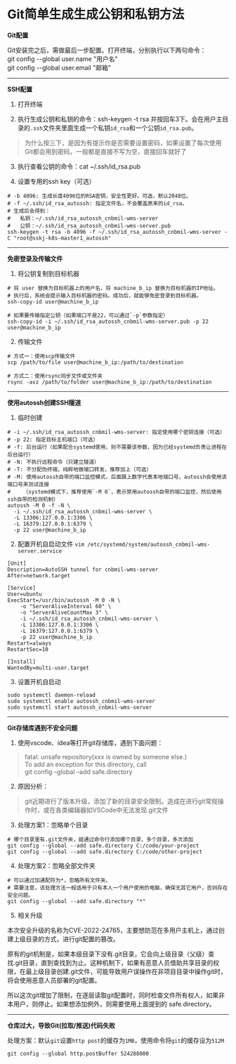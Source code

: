 # Git简单生成生成公钥和私钥方法

**Git配置**

Git安装完之后，需做最后一步配置。打开终端，分别执行以下两句命令：  
git config --global user.name "用户名"  
git config --global user.email "邮箱"

---

**SSH配置**

1. 打开终端

2. 执行生成公钥和私钥的命令：ssh-keygen -t rsa 并按回车3下。会在用户主目录的`.ssh`文件夹里面生成一个私钥`id_rsa`和一个公钥`id_rsa.pub`。
> 为什么按三下，是因为有提示你是否需要设置密码，如果设置了每次使用Git都会用到密码，一般都是直接不写为空，直接回车就好了

3. 执行查看公钥的命令：cat ~/.ssh/id_rsa.pub

4. 设置专用的ssh key（可选）
```shell
# -b 4096: 生成长度4096位的RSA密钥，安全性更好。可选，默认2048位。
# -f ~/.ssh/id_rsa_autossh: 指定文件名，不会覆盖原来的id_rsa。
# 生成后会得到：
#   私钥：~/.ssh/id_rsa_autossh_cnbmil-wms-server
#   公钥：~/.ssh/id_rsa_autossh_cnbmil-wms-server.pub
ssh-keygen -t rsa -b 4096 -f ~/.ssh/id_rsa_autossh_cnbmil-wms-server -C "root@sskj-k8s-master1_autossh"
```

---

**免密登录及传输文件**

1. 将公钥复制到目标机器
```shell
# 将 user 替换为目标机器上的用户名，将 machine_b_ip 替换为目标机器的IP地址。
# 执行后，系统会提示输入目标机器的密码。成功后，就能够免密登录到目标机器。
ssh-copy-id user@machine_b_ip

# 如果要传输指定公钥（如果端口不是22，可以通过`-p`参数指定）
ssh-copy-id -i ~/.ssh/id_rsa_autossh_cnbmil-wms-server.pub -p 22 user@machine_b_ip
```

2. 传输文件
```shell
# 方式一：使用scp传输文件
scp /path/to/file user@machine_b_ip:/path/to/destination

# 方式二：使用rsync同步文件或文件夹
rsync -avz /path/to/folder user@machine_b_ip:/path/to/destination
```

---

**使用autossh创建SSH隧道**

1. 临时创建
```shell
# -i ~/.ssh/id_rsa_autossh_cnbmil-wms-server: 指定使用哪个密钥连接（可选）
# -p 22: 指定目标主机端口（可选）
# -f: 后台运行（如果配合systemd使用，则不需要该参数，因为已经systemd负责让进程在后台运行）
# -N: 不执行远程命令（只建立隧道）
# -T: 不分配伪终端，纯粹地做端口转发，推荐加上（可选）
# -M: 使用autossh自带的端口监控模式，后面跟上数字代表本地端口号，autossh会使用该端口号来测试连接
#    （systemd模式下，推荐使用`-M 0`，表示禁用autossh自带的端口监控，然后使用ssh自带的检测机制）
autossh -M 0 -f -N \
  -i ~/.ssh/id_rsa_autossh_cnbmil-wms-server \
  -L 13306:127.0.0.1:3306 \
  -L 16379:127.0.0.1:6379 \
  -p 22 user@machine_b_ip
```

2. 配置开机自启动文件
`vim /etc/systemd/system/autossh_cnbmil-wms-server.service`
```
[Unit]
Description=AutoSSH tunnel for cnbmil-wms-server
After=network.target

[Service]
User=ubuntu
ExecStart=/usr/bin/autossh -M 0 -N \
    -o "ServerAliveInterval 60" \
    -o "ServerAliveCountMax 3" \
    -i ~/.ssh/id_rsa_autossh_cnbmil-wms-server \
    -L 13306:127.0.0.1:3306 \
    -L 16379:127.0.0.1:6379 \
    -p 22 user@machine_b_ip
Restart=always
RestartSec=10

[Install]
WantedBy=multi-user.target
```

3. 设置开机自启动
```shell
sudo systemctl daemon-reload
sudo systemctl enable autossh_cnbmil-wms-server
sudo systemctl start autossh_cnbmil-wms-server
```

---

**Git存储库遇到不安全问题**

1. 使用vscode、idea等打开git存储库，遇到下面问题：
> fatal: unsafe repository(xxx is owned by someone else.)  
  To add an exception for this directory, call  
  git config –global –add safe.directory

2. 原因分析：
> git近期进行了版本升级，添加了新的目录安全限制。造成在进行git常规操作时，或在各类编辑器如VSCode中无法发现.git文件

3. 处理方案1：忽略单个目录
```shell
# 哪个目录里有.git文件夹，就通过命令行添加哪个目录，多个目录，多次添加
git config --global --add safe.directory C:/code/your-project
git config --global --add safe.directory C:/code/other-project
```

4. 处理方案2：忽略全部文件夹
```shell
# 可以通过加通配符为*，忽略所有文件夹。
# 需要注意，该处理方法一般适用于只有本人一个用户使用的电脑，确保无其它用户，否则存在安全问题。
git config --global --add safe.directory "*"
```

5. 相关升级

本次安全升级的名称为CVE-2022-24765，主要想防范在多用户主机上，通过创建上级目录的方式，进行git配置的篡改。

原有的git机制是，如果本级目录下没有.git目录，它会向上级目录（父级）查找.git目录，直到查找到为止。这种机制下，如果有恶意人员借助共享目录的权限，在最上级目录创建.git文件，可能导致用户误操作在非项目目录中操作git时，将会使用恶意人员部署的git配置。

所以这次git增加了限制，在逐层读取git配置时，同时检查文件所有权人，如果非本用户，则停止。如果想添加例外，则需要使用上面提到的 safe.directory。

---

**仓库过大，导致Git(拉取/推送)代码失败**

处理方案：默认`git`设置`http post`的缓存为`1MB`，使用命令将`git`的缓存设为`512M`
```shell
git config --global http.postBuffer 524288000
```


